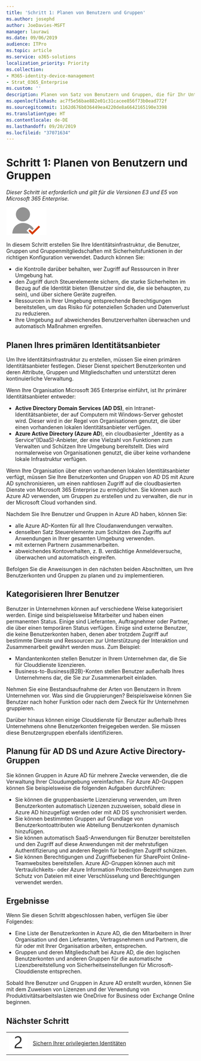 ```yaml
---
title: 'Schritt 1: Planen von Benutzern und Gruppen'
ms.author: josephd
author: JoeDavies-MSFT
manager: laurawi
ms.date: 09/06/2019
audience: ITPro
ms.topic: article
ms.service: o365-solutions
localization_priority: Priority
ms.collection:
- M365-identity-device-management
- Strat_O365_Enterprise
ms.custom: ''
description: Planen von Satz von Benutzern und Gruppen, die für Ihr Unternehmen arbeiten werden.
ms.openlocfilehash: ac7f5e56bae882e01c31cacee856f73b0ead772f
ms.sourcegitcommit: 1162d676b036449ea4220de8a6642165190e3398
ms.translationtype: HT
ms.contentlocale: de-DE
ms.lasthandoff: 09/20/2019
ms.locfileid: "37071634"
---
```

# <a name="step-1-plan-for-users-and-groups"></a>Schritt 1: Planen von Benutzern und Gruppen

*Dieser Schritt ist erforderlich und gilt für die Versionen E3 und E5 von Microsoft 365 Enterprise.*

![](./media/deploy-foundation-infrastructure/identity_icon-small.png)

In diesem Schritt erstellen Sie Ihre Identitätsinfrastruktur, die Benutzer, Gruppen und Gruppenmitgliedschaften mit Sicherheitsfunktionen in der richtigen Konfiguration verwendet. Dadurch können Sie:

- die Kontrolle darüber behalten, wer Zugriff auf Ressourcen in Ihrer Umgebung hat.
- den Zugriff durch Steuerelemente sichern, die starke Sicherheiten im Bezug auf die Identität bieten (Benutzer sind die, die sie behaupten, zu sein), und über sichere Geräte zugreifen.
- Ressourcen in Ihrer Umgebung entsprechende Berechtigungen bereitstellen, um das Risiko für potenziellen Schaden und Datenverlust zu reduzieren. 
- Ihre Umgebung auf abweichendes Benutzerverhalten überwachen und automatisch Maßnahmen ergreifen.

## <a name="plan-your-primary-identity-provider"></a>Planen Ihres primären Identitätsanbieter

Um Ihre Identitätsinfrastruktur zu erstellen, müssen Sie einen primären Identitätsanbieter festlegen. Dieser Dienst speichert Benutzerkonten und deren Attribute, Gruppen und Mitgliedschaften und unterstützt deren kontinuierliche Verwaltung.

Wenn Ihre Organisation Microsoft 365 Enterprise einführt, ist Ihr primärer Identitätsanbieter entweder:

- **Active Directory Domain Services (AD DS)**, ein Intranet-Identitätsanbieter, der auf Computern mit Windows-Server gehostet wird. Dieser wird in der Regel von Organisationen genutzt, die über einen vorhandenen lokalen Identitätsanbieter verfügen.
- **Azure Active Directory (Azure AD**), ein cloudbasierter „Identity as a Service“(IDaaS)-Anbieter, der eine Vielzahl von Funktionen zum Verwalten und Schützen Ihre Umgebung bereitstellt. Dies wird normalerweise von Organisationen genutzt, die über keine vorhandene lokale Infrastruktur verfügen.

Wenn Ihre Organisation über einen vorhandenen lokalen Identitätsanbieter verfügt, müssen Sie Ihre Benutzerkonten und Gruppen von AD DS mit Azure AD synchronisieren, um einen nahtlosen Zugriff auf die cloudbasierten Dienste von Microsoft 365 Enterprise zu ermöglichen. Sie können auch Azure AD verwenden, um Gruppen zu erstellen und zu verwalten, die nur in der Microsoft Cloud vorhanden sind.

Nachdem Sie Ihre Benutzer und Gruppen in Azure AD haben, können Sie:

- alle Azure AD-Konten für all Ihre Cloudanwendungen verwalten. 
- denselben Satz Steuerelemente zum Schützen des Zugriffs auf Anwendungen in Ihrer gesamten Umgebung verwenden.
- mit externen Partnern zusammenarbeiten.
- abweichendes Kontoverhalten, z. B. verdächtige Anmeldeversuche, überwachen und automatisch eingreifen.

Befolgen Sie die Anweisungen in den nächsten beiden Abschnitten, um Ihre Benutzerkonten und Gruppen zu planen und zu implementieren.

## <a name="categorize-your-users"></a>Kategorisieren Ihrer Benutzer
Benutzer in Unternehmen können auf verschiedene Weise kategorisiert werden. Einige sind beispielsweise Mitarbeiter und haben einen permanenten Status. Einige sind Lieferanten, Auftragnehmer oder Partner, die über einen temporären Status verfügen. Einige sind externe Benutzer, die keine Benutzerkonten haben, denen aber trotzdem Zugriff auf bestimmte Dienste und Ressourcen zur Unterstützung der Interaktion und Zusammenarbeit gewährt werden muss. Zum Beispiel:

- Mandantenkonten stellen Benutzer in Ihrem Unternehmen dar, die Sie für Clouddienste lizenzieren.
- Business-to-Business(B2B)-Konten stellen Benutzer außerhalb Ihres Unternehmens dar, die Sie zur Zusammenarbeit einladen.

Nehmen Sie eine Bestandsaufnahme der Arten von Benutzern in Ihrem Unternehmen vor. Was sind die Gruppierungen? Beispielsweise können Sie Benutzer nach hoher Funktion oder nach dem Zweck für Ihr Unternehmen gruppieren.

Darüber hinaus können einige Clouddienste für Benutzer außerhalb Ihres Unternehmens ohne Benutzerkonten freigegeben werden. Sie müssen diese Benutzergruppen ebenfalls identifizieren.

## <a name="plan-for-ad-ds-and-azure-ad-groups"></a>Planung für AD DS und Azure Active Directory-Gruppen

Sie können Gruppen in Azure AD für mehrere Zwecke verwenden, die die Verwaltung Ihrer Cloudumgebung vereinfachen. Für Azure AD-Gruppen können Sie beispielsweise die folgenden Aufgaben durchführen:

- Sie können die gruppenbasierte Lizenzierung verwenden, um Ihren Benutzerkonten automatisch Lizenzen zuzuweisen, sobald diese in Azure AD hinzugefügt werden oder mit AD DS synchronisiert werden. 
- Sie können bestimmten Gruppen auf Grundlage von Benutzerkontoattributen wie Abteilung Benutzerkonten dynamisch hinzufügen.  
- Sie können automatisch SaaS-Anwendungen für Benutzer bereitstellen und den Zugriff auf diese Anwendungen mit der mehrstufigen Authentifizierung und anderen Regeln für bedingten Zugriff schützen.
- Sie können Berechtigungen und Zugriffsebenen für SharePoint Online-Teamwebsites bereitstellen. Azure AD-Gruppen können auch mit Vertraulichkeits- oder Azure Information Protection-Bezeichnungen zum Schutz von Dateien mit einer Verschlüsselung und Berechtigungen verwendet werden. 

## <a name="results"></a>Ergebnisse

Wenn Sie diesen Schritt abgeschlossen haben, verfügen Sie über Folgendes:

- Eine Liste der Benutzerkonten in Azure AD, die den Mitarbeitern in Ihrer Organisation und den Lieferanten, Vertragsnehmern und Partnern, die für oder mit Ihrer Organisation arbeiten, entsprechen.
- Gruppen und deren Mitgliedschaft bei Azure AD, die den logischen Benutzerkonten und anderen Gruppen für die automatische Lizenzbereitstellung von Sicherheitseinstellungen für Microsoft-Clouddienste entsprechen.

Sobald Ihre Benutzer und Gruppen in Azure AD erstellt wurden, können Sie mit dem Zuweisen von Lizenzen und der Verwendung von Produktivitätsarbeitslasten wie OneDrive for Business oder Exchange Online beginnen.

## <a name="next-step"></a>Nächster Schritt

|||
|:-------|:-----|
|![](./media/stepnumbers/Step2.png)| [Sichern Ihrer privilegierten Identitäten](identity-designate-protect-admin-accounts.md) |

